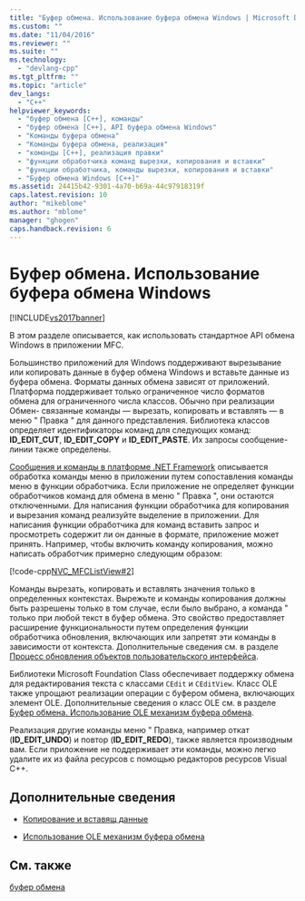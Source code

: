 ```yaml
---
title: "Буфер обмена. Использование буфера обмена Windows | Microsoft Docs"
ms.custom: ""
ms.date: "11/04/2016"
ms.reviewer: ""
ms.suite: ""
ms.technology: 
  - "devlang-cpp"
ms.tgt_pltfrm: ""
ms.topic: "article"
dev_langs: 
  - "C++"
helpviewer_keywords: 
  - "буфер обмена [C++], команды"
  - "буфер обмена [C++], API буфера обмена Windows"
  - "Команды буфера обмена"
  - "Команды буфера обмена, реализация"
  - "команды [C++], реализация правки"
  - "функции обработчика команд вырезки, копирования и вставки"
  - "функции обработчика, команды вырезки, копирования и вставки"
  - "Буфер обмена Windows [С++]"
ms.assetid: 24415b42-9301-4a70-b69a-44c97918319f
caps.latest.revision: 10
author: "mikeblome"
ms.author: "mblome"
manager: "ghogen"
caps.handback.revision: 6
---
```

# Буфер обмена. Использование буфера обмена Windows
[!INCLUDE[vs2017banner](../assembler/inline/includes/vs2017banner.md)]

В этом разделе описывается, как использовать стандартное API обмена Windows в приложении MFC.  
  
 Большинство приложений для Windows поддерживают вырезывание или копировать данные в буфер обмена Windows и вставьте данные из буфера обмена.  Форматы данных обмена зависят от приложений.  Платформа поддерживает только ограниченное число форматов обмена для ограниченного числа классов.  Обычно при реализации Обмен\- связанные команды — вырезать, копировать и вставлять — в меню " Правка " для данного представления.  Библиотека классов определяет идентификаторы команд для следующих команд: **ID\_EDIT\_CUT**, **ID\_EDIT\_COPY** и **ID\_EDIT\_PASTE**.  Их запросы сообщение\-линии также определены.  
  
 [Сообщения и команды в платформе .NET Framework](../mfc/messages-and-commands-in-the-framework.md) описывается обработка команды меню в приложении путем сопоставления команды меню в функции обработчика.  Если приложение не определяет функции обработчиков команд для обмена в меню " Правка ", они остаются отключенными.  Для написания функции обработчика для копирования и вырезания команд реализуйте выделение в приложении.  Для написания функции обработчика для команд вставить запрос и просмотреть содержит ли он данные в формате, приложение может принять.  Например, чтобы включить команду копирования, можно написать обработчик примерно следующим образом:  
  
 [!code-cpp[NVC_MFCListView#2](../mfc/codesnippet/CPP/clipboard-using-the-windows-clipboard_1.cpp)]  
  
 Команды вырезать, копировать и вставлять значения только в определенных контекстах.  Вырежьте и команды копирования должны быть разрешены только в том случае, если было выбрано, а команда " только при любой текст в буфер обмена.  Это свойство предоставляет расширение функциональности путем определения функции обработчика обновления, включающих или запретят эти команды в зависимости от контекста.  Дополнительные сведения см. в разделе [Процесс обновления объектов пользовательского интерфейса](../mfc/how-to-update-user-interface-objects.md).  
  
 Библиотеки Microsoft Foundation Class обеспечивает поддержку обмена для редактирования текста с классами `CEdit` и `CEditView`.  Класс OLE также упрощают реализации операции с буфером обмена, включающих элемент OLE.  Дополнительные сведения о класс OLE см. в разделе [Буфер обмена. Использование OLE механизм буфера обмена](../mfc/clipboard-using-the-ole-clipboard-mechanism.md).  
  
 Реализация другие команды меню " Правка, например откат \(**ID\_EDIT\_UNDO**\) и повтор \(**ID\_EDIT\_REDO**\), также является производным вам.  Если приложение не поддерживает эти команды, можно легко удалите их из файла ресурсов с помощью редакторов ресурсов Visual C\+\+.  
  
## Дополнительные сведения  
  
-   [Копирование и вставящ данные](../Topic/Clipboard:%20Copying%20and%20Pasting%20Data.md)  
  
-   [Использование OLE механизм буфера обмена](../mfc/clipboard-using-the-ole-clipboard-mechanism.md)  
  
## См. также  
 [буфер обмена](../mfc/clipboard.md)